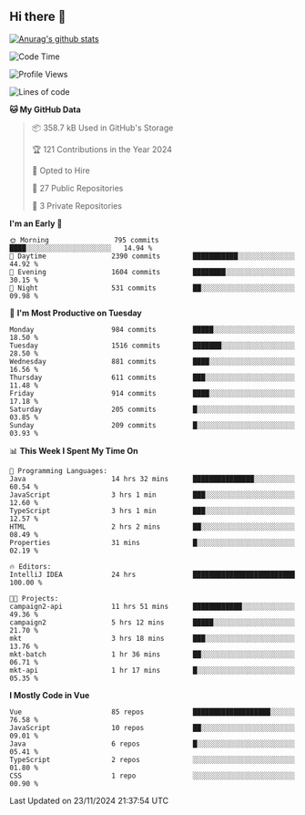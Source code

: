 ## Hi there 👋

[![Anurag's github stats](https://github-readme-stats.vercel.app/api?username=Songwonseok)](https://github.com/anuraghazra/github-readme-stats)



<!--START_SECTION:waka-->
![Code Time](http://img.shields.io/badge/Code%20Time-3%2C139%20hrs%2017%20mins-blue)

![Profile Views](http://img.shields.io/badge/Profile%20Views-0-blue)

![Lines of code](https://img.shields.io/badge/From%20Hello%20World%20I%27ve%20Written-34.8%20million%20lines%20of%20code-blue)

**🐱 My GitHub Data** 

> 📦 358.7 kB Used in GitHub's Storage 
 > 
> 🏆 121 Contributions in the Year 2024
 > 
> 💼 Opted to Hire
 > 
> 📜 27 Public Repositories 
 > 
> 🔑 3 Private Repositories 
 > 
**I'm an Early 🐤** 

```text
🌞 Morning                795 commits         ████░░░░░░░░░░░░░░░░░░░░░   14.94 % 
🌆 Daytime                2390 commits        ███████████░░░░░░░░░░░░░░   44.92 % 
🌃 Evening                1604 commits        ████████░░░░░░░░░░░░░░░░░   30.15 % 
🌙 Night                  531 commits         ██░░░░░░░░░░░░░░░░░░░░░░░   09.98 % 
```
📅 **I'm Most Productive on Tuesday** 

```text
Monday                   984 commits         █████░░░░░░░░░░░░░░░░░░░░   18.50 % 
Tuesday                  1516 commits        ███████░░░░░░░░░░░░░░░░░░   28.50 % 
Wednesday                881 commits         ████░░░░░░░░░░░░░░░░░░░░░   16.56 % 
Thursday                 611 commits         ███░░░░░░░░░░░░░░░░░░░░░░   11.48 % 
Friday                   914 commits         ████░░░░░░░░░░░░░░░░░░░░░   17.18 % 
Saturday                 205 commits         █░░░░░░░░░░░░░░░░░░░░░░░░   03.85 % 
Sunday                   209 commits         █░░░░░░░░░░░░░░░░░░░░░░░░   03.93 % 
```


📊 **This Week I Spent My Time On** 

```text
💬 Programming Languages: 
Java                     14 hrs 32 mins      ███████████████░░░░░░░░░░   60.54 % 
JavaScript               3 hrs 1 min         ███░░░░░░░░░░░░░░░░░░░░░░   12.60 % 
TypeScript               3 hrs 1 min         ███░░░░░░░░░░░░░░░░░░░░░░   12.57 % 
HTML                     2 hrs 2 mins        ██░░░░░░░░░░░░░░░░░░░░░░░   08.49 % 
Properties               31 mins             █░░░░░░░░░░░░░░░░░░░░░░░░   02.19 % 

🔥 Editors: 
IntelliJ IDEA            24 hrs              █████████████████████████   100.00 % 

🐱‍💻 Projects: 
campaign2-api            11 hrs 51 mins      ████████████░░░░░░░░░░░░░   49.36 % 
campaign2                5 hrs 12 mins       █████░░░░░░░░░░░░░░░░░░░░   21.70 % 
mkt                      3 hrs 18 mins       ███░░░░░░░░░░░░░░░░░░░░░░   13.76 % 
mkt-batch                1 hr 36 mins        ██░░░░░░░░░░░░░░░░░░░░░░░   06.71 % 
mkt-api                  1 hr 17 mins        █░░░░░░░░░░░░░░░░░░░░░░░░   05.35 % 
```

**I Mostly Code in Vue** 

```text
Vue                      85 repos            ███████████████████░░░░░░   76.58 % 
JavaScript               10 repos            ██░░░░░░░░░░░░░░░░░░░░░░░   09.01 % 
Java                     6 repos             █░░░░░░░░░░░░░░░░░░░░░░░░   05.41 % 
TypeScript               2 repos             ░░░░░░░░░░░░░░░░░░░░░░░░░   01.80 % 
CSS                      1 repo              ░░░░░░░░░░░░░░░░░░░░░░░░░   00.90 % 
```




 Last Updated on 23/11/2024 21:37:54 UTC
<!--END_SECTION:waka-->
